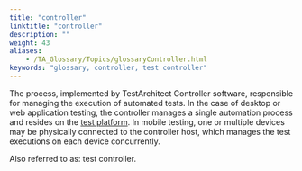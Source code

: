 ```yaml
--- 
title: "controller"
linktitle: "controller"
description: ""
weight: 43
aliases: 
    - /TA_Glossary/Topics/glossaryController.html
keywords: "glossary, controller, test controller"
---
```


The process, implemented by TestArchitect Controller software, responsible for managing the execution of automated tests. In the case of desktop or web application testing, the controller manages a single automation process and resides on the [test platform](/user-guide/support/glossary-of-terms/hardware-target). In mobile testing, one or multiple devices may be physically connected to the controller host, which manages the test executions on each device concurrently.

Also referred to as: test controller.
